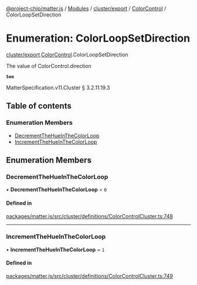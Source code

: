[@project-chip/matter.js](../README.md) / [Modules](../modules.md) / [cluster/export](../modules/cluster_export.md) / [ColorControl](../modules/cluster_export.ColorControl.md) / ColorLoopSetDirection

# Enumeration: ColorLoopSetDirection

[cluster/export](../modules/cluster_export.md).[ColorControl](../modules/cluster_export.ColorControl.md).ColorLoopSetDirection

The value of ColorControl.direction

**`See`**

MatterSpecification.v11.Cluster § 3.2.11.19.3

## Table of contents

### Enumeration Members

- [DecrementTheHueInTheColorLoop](cluster_export.ColorControl.ColorLoopSetDirection.md#decrementthehueinthecolorloop)
- [IncrementTheHueInTheColorLoop](cluster_export.ColorControl.ColorLoopSetDirection.md#incrementthehueinthecolorloop)

## Enumeration Members

### DecrementTheHueInTheColorLoop

• **DecrementTheHueInTheColorLoop** = ``0``

#### Defined in

[packages/matter.js/src/cluster/definitions/ColorControlCluster.ts:748](https://github.com/project-chip/matter.js/blob/904d0c9b952b91f28a21803759c5e5c66ee4d272/packages/matter.js/src/cluster/definitions/ColorControlCluster.ts#L748)

___

### IncrementTheHueInTheColorLoop

• **IncrementTheHueInTheColorLoop** = ``1``

#### Defined in

[packages/matter.js/src/cluster/definitions/ColorControlCluster.ts:749](https://github.com/project-chip/matter.js/blob/904d0c9b952b91f28a21803759c5e5c66ee4d272/packages/matter.js/src/cluster/definitions/ColorControlCluster.ts#L749)
